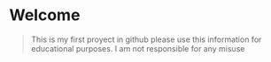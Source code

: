 # Welcome
> This is my first proyect in github please use this information for educational purposes. I am not responsible for any misuse
